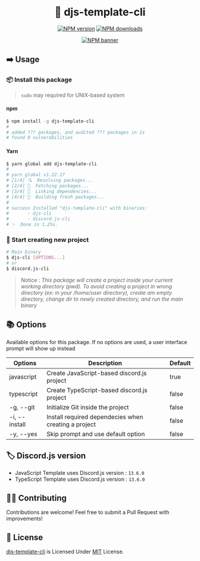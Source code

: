 <div align="center">

# 🤖 djs-template-cli

[![NPM version](https://img.shields.io/npm/v/djs-template-cli?maxAge=3600)](https://npmjs.com/package/djs-template-cli) [![NPM downloads](https://img.shields.io/npm/dt/djs-template-cli?maxAge=3600)](https://npmjs.com/package/djs-template-cli)

[![NPM banner](https://nodei.co/npm/djs-template-cli.png?downloads=true&stars=true)](https://npmjs.com/package/djs-template-cli)

</div>

## ➡️ Usage

### 📦 Install this package

> `sudo` may required for UNIX-based system

#### npm

```bash
$ npm install -g djs-template-cli
#
# added ??? packages, and audited ??? packages in 1s
# found 0 vulnerabilities
```

#### Yarn

```bash
$ yarn global add djs-template-cli
#
# yarn global v1.22.17
# [1/4] 🔍  Resolving packages...
# [2/4] 🚚  Fetching packages...
# [3/4] 🔗  Linking dependencies...
# [4/4] 🔨  Building fresh packages...
#
# success Installed "djs-template-cli" with binaries:
#       - djs-cli
#       - discord.js-cli
# ✨  Done in 1.25s.
```

### 🏃 Start creating new project

```sh
# Main binary
$ djs-cli [OPTIONS...]
# or
$ discord.js-cli
```

> Notice : _This package will create a project inside your current working directory (pwd). To avoid creating a project in wrong directory (ex: in your /home/user directory), create am empty directory, change dir to newly created directory, and run the main binary_

## 📚 Options

Available options for this package. If no options are used, a user interface prompt will show up instead

| Options       | Description                                          | Default |
| ------------- | ---------------------------------------------------- | ------- |
| javascript    | Create JavaScript-based discord.js project           | true    |
| typescript    | Create TypeScript-based discord.js project           | false   |
| -g, --git     | Initialize Git inside the project                    | false   |
| -i, --install | Install required dependecies when creating a project | false   |
| -y, --yes     | Skip prompt and use default option                   | false   |

## 🏷️ Discord.js version

- JavaScript Template uses Discord.js version : `13.6.0`
- TypeScript Template uses Discord.js version : `13.6.0`

## 👨‍💻 Contributing

Contributions are welcome! Feel free to submit a Pull Request with improvements!

## 🧾 License

[djs-template-cli](https://npmjs.com/package/djs-template-cli) is Licensed Under [MIT](./LICENSE) License.
